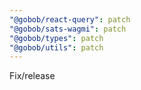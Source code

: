 ```yaml
---
"@gobob/react-query": patch
"@gobob/sats-wagmi": patch
"@gobob/types": patch
"@gobob/utils": patch
---
```


Fix/release
